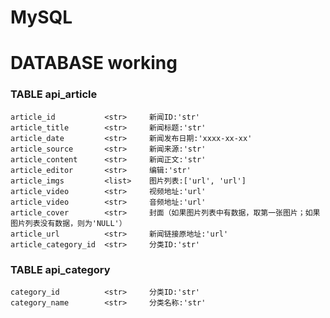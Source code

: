 # MySQL
# DATABASE working
### TABLE api_article
    article_id           <str>     新闻ID:'str'
    article_title        <str>     新闻标题:'str'
    article_date         <str>     新闻发布日期:'xxxx-xx-xx'
    article_source       <str>     新闻来源:'str'
    article_content      <str>     新闻正文:'str'
    article_editor       <str>     编辑:'str'
    article_imgs         <list>    图片列表:['url', 'url']
    article_video        <str>     视频地址:'url'
    article_video        <str>     音频地址:'url'
    article_cover        <str>     封面（如果图片列表中有数据，取第一张图片；如果图片列表没有数据，则为'NULL'）
    article_url          <str>     新闻链接原地址:'url'
    article_category_id  <str>     分类ID:'str'
### TABLE api_category
    category_id          <str>     分类ID:'str'
    category_name        <str>     分类名称:'str'
